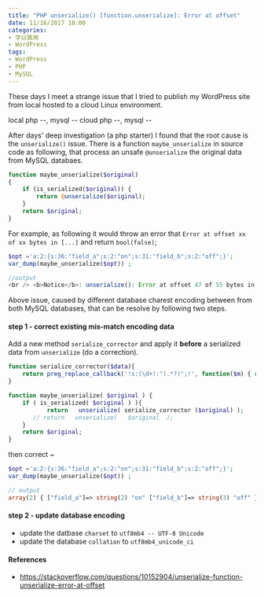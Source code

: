 ```yaml
---
title: "PHP unserialize() [function.unserialize]: Error at offset"
date: 11/16/2017 18:00
categories:
- 学以致用
- WordPress
tags:
- WordPress
- PHP
- MySQL
---
```


These days I meet a strange issue that I tried to publish my WordPress site from local hosted to a cloud Linux environment.

local php --, mysql --
cloud php --, mysql --

After days' deep investigation (a php starter) I found that the root cause is the `unserialize()` issue. There is a function `maybe_unserialize` in source code as following, that process an unsafe `@unserialize` the original data from MySQL databaes.

```php
function maybe_unserialize($original)
{
    if (is_serialized($original)) {
        return @unserialize($original);
    }
    return $original;
}
```

For example, as following it would throw an error that `Error at offset xx of xx bytes in [...]` and return `bool(false)`;

```php
$opt ='a:2:{s:36:"field_a";s:2:"on";s:31:"field_b";s:2:"off";}';
var_dump(maybe_unserialize($opt)) ;

//output
<br /> <b>Notice</b>: unserialize(): Error at offset 47 of 55 bytes in <b>[...][...]</b> on line <b>69</b><br /> bool(false)
```

Above issue, caused by different database charest encoding between from both MySQL databases, that can be resolve by following two steps.

#### step 1 - correct existing mis-match encoding data

Add a new method `serialize_corrector` and apply it **before** a serialized data from `unserialize` (do a correction).

```php
function serialize_corrector($data){
    return preg_replace_callback('!s:(\d+):"(.*?)";!', function($m) { return 's:'.strlen($m[2]).':"'.$m[2].'";'; }, $data);
}

function maybe_unserialize( $original ) {
	if ( is_serialized( $original ) ){
		   return   unserialize( serialize_corrector ($original) );
	   // return   unserialize(   $original  );
	}
	return $original;
}
```
then correct ~

```php
$opt ='a:2:{s:36:"field_a";s:2:"on";s:31:"field_b";s:2:"off";}';
var_dump(maybe_unserialize($opt)) ;

// output
array(2) { ["field_a"]=> string(2) "on" ["field_b"]=> string(3) "off" }
```


####  step 2 - update database encoding
 - update the datbase `charset` to `utf8mb4 -- UTF-8 Unicode`
 - update the database `collation` to `utf8mb4_unicode_ci`


#### References
 - https://stackoverflow.com/questions/10152904/unserialize-function-unserialize-error-at-offset